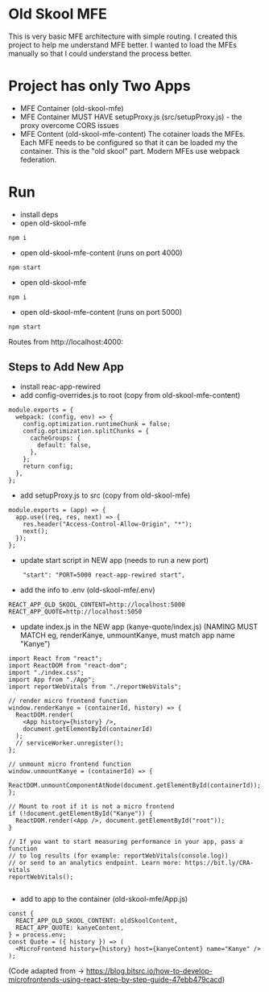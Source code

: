 # Old Skool MFE

This is very basic MFE architecture with simple routing.
I created this project to help me understand MFE better. I wanted to load the MFEs manually so that I could understand the process better.

# Project has only Two Apps

- MFE Container (old-skool-mfe)
- MFE Container MUST HAVE setupProxy.js (src/setupProxy.js) - the proxy overcome CORS issues
- MFE Content (old-skool-mfe-content)
  The cotainer loads the MFEs. Each MFE needs to be configured so that it can be loaded my the container. This is the "old skool" part. Modern MFEs use webpack federation.

# Run

- install deps
- open old-skool-mfe

```
npm i
```

- open old-skool-mfe-content (runs on port 4000)

```
npm start
```

- open old-skool-mfe

```
npm i
```

- open old-skool-mfe-content (runs on port 5000)

```
npm start
```

Routes from http://localhost:4000:

## Steps to Add New App

- install reac-app-rewired
- add config-overrides.js to root (copy from old-skool-mfe-content)

```
module.exports = {
  webpack: (config, env) => {
    config.optimization.runtimeChunk = false;
    config.optimization.splitChunks = {
      cacheGroups: {
        default: false,
      },
    };
    return config;
  },
};

```

- add setupProxy.js to src (copy from old-skool-mfe)

```
module.exports = (app) => {
  app.use((req, res, next) => {
    res.header("Access-Control-Allow-Origin", "*");
    next();
  });
};
```

- update start script in NEW app (needs to run a new port)

```
    "start": "PORT=5000 react-app-rewired start",

```

- add the info to .env (old-skool-mfe/.env)

```
REACT_APP_OLD_SKOOL_CONTENT=http://localhost:5000
REACT_APP_QUOTE=http://localhost:5050
```

- update index.js in the NEW app (kanye-quote/index.js) (NAMING MUST MATCH eg, renderKanye, unmountKanye, must match app name "Kanye")

```
import React from "react";
import ReactDOM from "react-dom";
import "./index.css";
import App from "./App";
import reportWebVitals from "./reportWebVitals";

// render micro frontend function
window.renderKanye = (containerId, history) => {
  ReactDOM.render(
    <App history={history} />,
    document.getElementById(containerId)
  );
  // serviceWorker.unregister();
};

// unmount micro frontend function
window.unmountKanye = (containerId) => {
  ReactDOM.unmountComponentAtNode(document.getElementById(containerId));
};

// Mount to root if it is not a micro frontend
if (!document.getElementById("Kanye")) {
  ReactDOM.render(<App />, document.getElementById("root"));
}

// If you want to start measuring performance in your app, pass a function
// to log results (for example: reportWebVitals(console.log))
// or send to an analytics endpoint. Learn more: https://bit.ly/CRA-vitals
reportWebVitals();


```

- add to app to the container (old-skool-mfe/App.js)

```
const {
  REACT_APP_OLD_SKOOL_CONTENT: oldSkoolContent,
  REACT_APP_QUOTE: kanyeContent,
} = process.env;
const Quote = ({ history }) => (
  <MicroFrontend history={history} host={kanyeContent} name="Kanye" />
);
```

(Code adapted from -> https://blog.bitsrc.io/how-to-develop-microfrontends-using-react-step-by-step-guide-47ebb479cacd)
